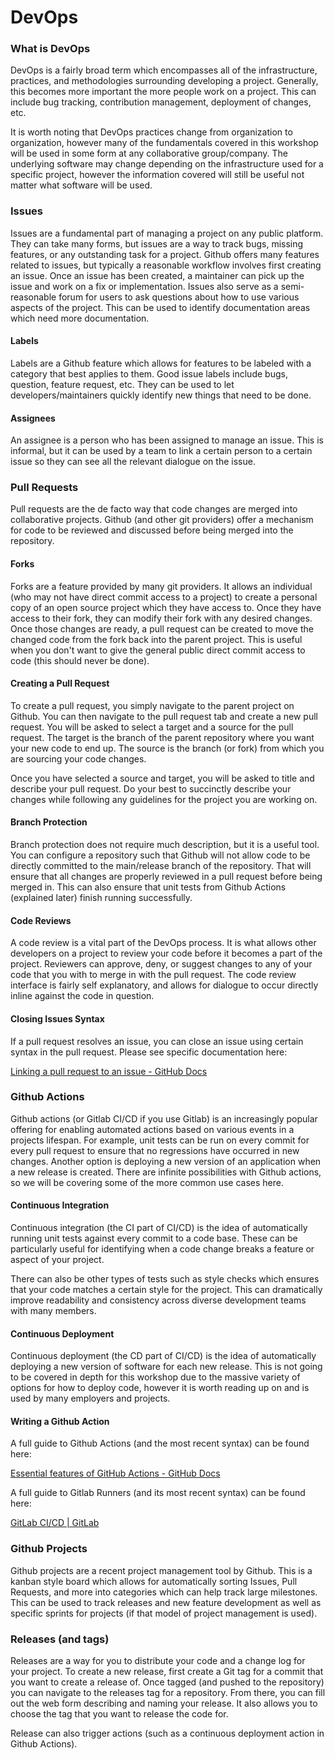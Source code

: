 # DevOps

### What is DevOps

DevOps is a fairly broad term which encompasses all of the infrastructure, practices, and methodologies surrounding developing a project. Generally, this becomes more important the more people work on a project. This can include bug tracking, contribution management, deployment of changes, etc.

It is worth noting that DevOps practices change from organization to organization, however many of the fundamentals covered in this workshop will be used in some form at any collaborative group/company. The underlying software may change depending on the infrastructure used for a specific project, however the information covered will still be useful not matter what software will be used.

### Issues

Issues are a fundamental part of managing a project on any public platform. They can take many forms, but issues are a way to track bugs, missing features, or any outstanding task for a project. Github offers many features related to issues, but typically a reasonable workflow involves first creating an issue. Once an issue has been created, a maintainer can pick up the issue and work on a fix or implementation. Issues also serve as a semi-reasonable forum for users to ask questions about how to use various aspects of the project. This can be used to identify documentation areas which need more documentation.

#### Labels

Labels are a Github feature which allows for features to be labeled with a category that best applies to them. Good issue labels include bugs, question, feature request, etc. They can be used to let developers/maintainers quickly identify new things that need to be done.

#### Assignees

An assignee is a person who has been assigned to manage an issue. This is informal, but it can be used by a team to link a certain person to a certain issue so they can see all the relevant dialogue on the issue.

### Pull Requests

Pull requests are the de facto way that code changes are merged into collaborative projects. Github (and other git providers) offer a mechanism for code to be reviewed and discussed before being merged into the repository.

#### Forks

Forks are a feature provided by many git providers. It allows an individual (who may not have direct commit access to a project) to create a personal copy of an open source project which they have access to. Once they have access to their fork, they can modify their fork with any desired changes. Once those changes are ready, a pull request can be created to move the changed code from the fork back into the parent project. This is useful when you don't want to give the general public direct commit access to code (this should never be done).

#### Creating a Pull Request

To create a pull request, you simply navigate to the parent project on Github. You can then navigate to the pull request tab and create a new pull request. You will be asked to select a target and a source for the pull request. The target is the branch of the parent repository where you want your new code to end up. The source is the branch (or fork) from which you are sourcing your code changes.

Once you have selected a source and target, you will be asked to title and describe your pull request. Do your best to succinctly describe your changes while following any guidelines for the project you are working on.

#### Branch Protection

Branch protection does not require much description, but it is a useful tool. You can configure a repository such that Github will not allow code to be directly committed to the main/release branch of the repository. That will ensure that all changes are properly reviewed in a pull request before being merged in. This can also ensure that unit tests from Github Actions (explained later) finish running successfully.

#### Code Reviews

A code review is a vital part of the DevOps process. It is what allows other developers on a project to review your code before it becomes a part of the project. Reviewers can approve, deny, or suggest changes to any of your code that you with to merge in with the pull request. The code review interface is fairly self explanatory, and allows for dialogue to occur directly inline against the code in question.

#### Closing Issues Syntax

If a pull request resolves an issue, you can close an issue using certain syntax in the pull request. Please see specific documentation here:

[Linking a pull request to an issue - GitHub Docs](https://docs.github.com/en/issues/tracking-your-work-with-issues/linking-a-pull-request-to-an-issue)

### Github Actions

Github actions (or Gitlab CI/CD if you use Gitlab) is an increasingly popular offering for enabling automated actions based on various events in a projects lifespan. For example, unit tests can be run on every commit for every pull request to ensure that no regressions have occurred in new changes. Another option is deploying a new version of an application when a new release is created. There are infinite possibilities with Github actions, so we will be covering some of the more common use cases here.

#### Continuous Integration

Continuous integration (the CI part of CI/CD) is the idea of automatically running unit tests against every commit to a code base. These can be particularly useful for identifying when a code change breaks a feature or aspect of your project.

There can also be other types of tests such as style checks which ensures that your code matches a certain style for the project. This can dramatically improve readability and consistency across diverse development teams with many members.

#### Continuous Deployment

Continuous deployment (the CD part of CI/CD) is the idea of automatically deploying a new version of software for each new release. This is not going to be covered in depth for this workshop due to the massive variety of options for how to deploy code, however it is worth reading up on and is used by many employers and projects.

#### Writing a Github Action

A full guide to Github Actions (and the most recent syntax) can be found here:

[Essential features of GitHub Actions - GitHub Docs](https://docs.github.com/en/actions/learn-github-actions/essential-features-of-github-actions)

A full guide to Gitlab Runners (and its most recent syntax) can be found here:

[GitLab CI/CD | GitLab](https://docs.gitlab.com/ee/ci/)

### Github Projects

Github projects are a recent project management tool by Github. This is a kanban style board which allows for automatically sorting Issues, Pull Requests, and more into categories which can help track large milestones. This can be used to track releases and new feature development as well as specific sprints for projects (if that model of project management is used).

### Releases (and tags)

Releases are a way for you to distribute your code and a change log for your project. To create a new release, first create a Git tag for a commit that you want to create a release of. Once tagged (and pushed to the repository) you can navigate to the releases tag for a repository. From there, you can fill out the web form describing and naming your release. It also allows you to choose the tag that you want to release the code for.

Release can also trigger actions (such as a continuous deployment action in Github Actions).

